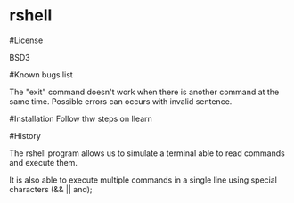 # rshell


#License

BSD3


#Known bugs list

The "exit" command doesn't work when there is another command at the same time.
Possible errors can occurs with invalid sentence.


#Installation 
Follow thw steps on Ilearn


#History 

The rshell program allows us to simulate a terminal able to read commands and execute them.

It is also able to execute multiple commands in a single line using special characters (&& || and);




